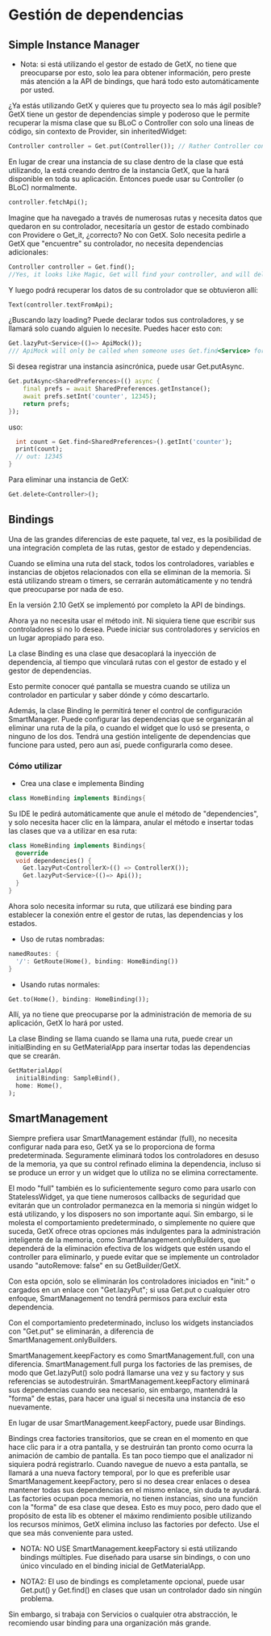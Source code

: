 
# Gestión de dependencias

## Simple Instance Manager

- Nota: si está utilizando el gestor de estado de GetX, no tiene que preocuparse por esto, solo lea para obtener información, pero preste más atención a la API de bindings, que hará todo esto automáticamente por usted.

¿Ya estás utilizando GetX y quieres que tu proyecto sea lo más ágil posible? GetX tiene un gestor de dependencias simple y poderoso que le permite recuperar la misma clase que su BLoC o Controller con solo una líneas de código, sin contexto de Provider, sin inheritedWidget:

```dart
Controller controller = Get.put(Controller()); // Rather Controller controller = Controller();
```

En lugar de crear una instancia de su clase dentro de la clase que está utilizando, la está creando dentro de la instancia GetX, que la hará disponible en toda su aplicación. Entonces puede usar su Controller (o BLoC) normalmente.

```dart
controller.fetchApi();
```

Imagine que ha navegado a través de numerosas rutas y necesita datos que quedaron en su controlador, necesitaría un gestor de estado combinado con Providere o Get_it, ¿correcto? No con GetX. Solo necesita pedirle a GetX que "encuentre" su controlador, no necesita dependencias adicionales:

```dart
Controller controller = Get.find();
//Yes, it looks like Magic, Get will find your controller, and will deliver it to you. You can have 1 million controllers instantiated, Get will always give you the right controller.
```

Y luego podrá recuperar los datos de su controlador que se obtuvieron allí:

```dart
Text(controller.textFromApi);
```

¿Buscando lazy loading? Puede declarar todos sus controladores, y se llamará solo cuando alguien lo necesite. Puedes hacer esto con:

```dart
Get.lazyPut<Service>(()=> ApiMock());
/// ApiMock will only be called when someone uses Get.find<Service> for the first time
```

Si desea registrar una instancia asincrónica, puede usar Get.putAsync.

```dart
Get.putAsync<SharedPreferences>(() async {
    final prefs = await SharedPreferences.getInstance();
    await prefs.setInt('counter', 12345);
    return prefs;
});
```

uso:

```dart
  int count = Get.find<SharedPreferences>().getInt('counter');
  print(count);
  // out: 12345
}
```

Para eliminar una instancia de GetX:

```dart
Get.delete<Controller>();
```

## Bindings

Una de las grandes diferencias de este paquete, tal vez, es la posibilidad de una integración completa de las rutas, gestor de estado y dependencias.

Cuando se elimina una ruta del stack, todos los controladores, variables e instancias de objetos relacionados con ella se eliminan de la memoria. Si está utilizando stream o timers, se cerrarán automáticamente y no tendrá que preocuparse por nada de eso.

En la versión 2.10 GetX se implementó por completo la API de bindings.

Ahora ya no necesita usar el método init. Ni siquiera tiene que escribir sus controladores si no lo desea. Puede iniciar sus controladores y servicios en un lugar apropiado para eso.

La clase Binding es una clase que desacoplará la inyección de dependencia, al tiempo que vinculará rutas con el gestor de estado y el gestor de dependencias.

Esto permite conocer qué pantalla se muestra cuando se utiliza un controlador en particular y saber dónde y cómo descartarlo.

Además, la clase Binding le permitirá tener el control de configuración SmartManager. Puede configurar las dependencias que se organizarán al eliminar una ruta de la pila, o cuando el widget que lo usó se presenta, o ninguno de los dos. Tendrá una gestión inteligente de dependencias que funcione para usted, pero aun así, puede configurarla como desee.

### Cómo utilizar

- Crea una clase e implementa Binding

```dart
class HomeBinding implements Bindings{
```

Su IDE le pedirá automáticamente que anule el método de "dependencies", y solo necesita hacer clic en la lámpara, anular el método e insertar todas las clases que va a utilizar en esa ruta:

```dart
class HomeBinding implements Bindings{
  @override
  void dependencies() {
    Get.lazyPut<ControllerX>(() => ControllerX());
    Get.lazyPut<Service>(()=> Api());
  }
}
```

Ahora solo necesita informar su ruta, que utilizará ese binding para establecer la conexión entre el gestor de rutas, las dependencias y los estados.

- Uso de rutas nombradas:

```dart
namedRoutes: {
  '/': GetRoute(Home(), binding: HomeBinding())
}
```

- Usando rutas normales:

```dart
Get.to(Home(), binding: HomeBinding());
```

Allí, ya no tiene que preocuparse por la administración de memoria de su aplicación, GetX lo hará por usted.

La clase Binding se llama cuando se llama una ruta, puede crear un initialBinding en su GetMaterialApp para insertar todas las dependencias que se crearán.

```dart
GetMaterialApp(
  initialBinding: SampleBind(),
  home: Home(),
);
```

## SmartManagement

Siempre prefiera usar SmartManagement estándar (full), no necesita configurar nada para eso, GetX ya se lo proporciona de forma predeterminada. Seguramente eliminará todos los controladores en desuso de la memoria, ya que su control refinado elimina la dependencia, incluso si se produce un error y un widget que lo utiliza no se elimina correctamente.

El modo "full" también es lo suficientemente seguro como para usarlo con StatelessWidget, ya que tiene numerosos callbacks de seguridad que evitarán que un controlador permanezca en la memoria si ningún widget lo está utilizando, y los disposers no son importante aquí. Sin embargo, si le molesta el comportamiento predeterminado, o simplemente no quiere que suceda, GetX ofrece otras opciones más indulgentes para la administración inteligente de la memoria, como SmartManagement.onlyBuilders, que dependerá de la eliminación efectiva de los widgets que estén usando el controller para eliminarlo, y puede evitar que se implemente un controlador usando "autoRemove: false" en su GetBuilder/GetX.

Con esta opción, solo se eliminarán los controladores iniciados en "init:" o cargados en un enlace con "Get.lazyPut"; si usa Get.put o cualquier otro enfoque, SmartManagement no tendrá permisos para excluir esta dependencia.

Con el comportamiento predeterminado, incluso los widgets instanciados con "Get.put" se eliminarán, a diferencia de SmartManagement.onlyBuilders.

SmartManagement.keepFactory es como SmartManagement.full, con una diferencia. SmartManagement.full purga los factories de las premises, de modo que Get.lazyPut() solo podrá llamarse una vez y su factory y sus referencias se autodestruirán. SmartManagement.keepFactory eliminará sus dependencias cuando sea necesario, sin embargo, mantendrá la "forma" de estas, para hacer una igual si necesita una instancia de eso nuevamente.

En lugar de usar SmartManagement.keepFactory, puede usar Bindings.

Bindings crea factories transitorios, que se crean en el momento en que hace clic para ir a otra pantalla, y se destruirán tan pronto como ocurra la animación de cambio de pantalla. Es tan poco tiempo que el analizador ni siquiera podrá registrarlo. Cuando navegue de nuevo a esta pantalla, se llamará a una nueva factory temporal, por lo que es preferible usar SmartManagement.keepFactory, pero si no desea crear enlaces o desea mantener todas sus dependencias en el mismo enlace, sin duda te ayudará. Las factories ocupan poca memoria, no tienen instancias, sino una función con la "forma" de esa clase que desea. Esto es muy poco, pero dado que el propósito de esta lib es obtener el máximo rendimiento posible utilizando los recursos mínimos, GetX elimina incluso las factories por defecto. Use el que sea más conveniente para usted.

- NOTA: NO USE SmartManagement.keepFactory si está utilizando bindings múltiples. Fue diseñado para usarse sin bindings, o con uno único vinculado en el binding inicial de GetMaterialApp.

- NOTA2: El uso de bindings es completamente opcional, puede usar Get.put() y Get.find() en clases que usan un controlador dado sin ningún problema.

Sin embargo, si trabaja con Servicios o cualquier otra abstracción, le recomiendo usar binding para una organización más grande.

